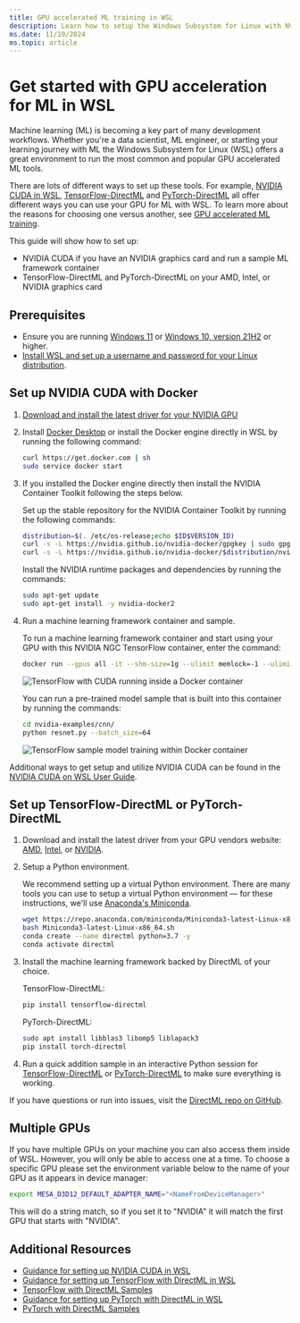 ```yaml
---
title: GPU accelerated ML training in WSL
description: Learn how to setup the Windows Subsystem for Linux with NVIDIA CUDA, TensorFlow-DirectML, and PyTorch-DirectML. Read about using GPU acceleration with WSL to support machine learning training scenarios.
ms.date: 11/19/2024
ms.topic: article
---
```


# Get started with GPU acceleration for ML in WSL

Machine learning (ML) is becoming a key part of many development workflows. Whether you're a data scientist, ML engineer, or starting your learning journey with ML the Windows Subsystem for Linux (WSL) offers a great environment to run the most common and popular GPU accelerated ML tools.

There are lots of different ways to set up these tools. For example, [NVIDIA CUDA in WSL](https://developer.nvidia.com/cuda/wsl), [TensorFlow-DirectML](https://pypi.org/project/tensorflow-directml/) and [PyTorch-DirectML](https://pypi.org/project/pytorch-directml/) all offer different ways you can use your GPU for ML with WSL. To learn more about the reasons for choosing one versus another, see [GPU accelerated ML training](/windows/ai/directml/gpu-accelerated-training).

This guide will show how to set up:

* NVIDIA CUDA if you have an NVIDIA graphics card and run a sample ML framework container
* TensorFlow-DirectML and PyTorch-DirectML on your AMD, Intel, or NVIDIA graphics card

## Prerequisites

* Ensure you are running [Windows 11](https://microsoft.com/software-download/windows11) or [Windows 10, version 21H2](https://microsoft.com/software-download/windows10) or higher.
* [Install WSL and set up a username and password for your Linux distribution](../install.md).

## Set up NVIDIA CUDA with Docker

1. [Download and install the latest driver for your NVIDIA GPU](https://www.nvidia.com/Download/index.aspx)
2. Install [Docker Desktop](./wsl-containers.md#install-docker-desktop) or install the Docker engine directly in WSL by running the following command:

    ```bash
    curl https://get.docker.com | sh
    sudo service docker start
    ````

3. If you installed the Docker engine directly then install the NVIDIA Container Toolkit following the steps below.

    Set up the stable repository for the NVIDIA Container Toolkit by running the following commands:

    ```bash
    distribution=$(. /etc/os-release;echo $ID$VERSION_ID)
    curl -s -L https://nvidia.github.io/nvidia-docker/gpgkey | sudo gpg --dearmor -o /usr/share/keyrings/nvidia-docker-keyring.gpg
    curl -s -L https://nvidia.github.io/nvidia-docker/$distribution/nvidia-docker.list | sed 's#deb https://#deb [signed-by=/usr/share/keyrings/nvidia-docker-keyring.gpg] https://#g' | sudo tee /etc/apt/sources.list.d/nvidia-docker.list
    ```

    Install the NVIDIA runtime packages and dependencies by running the commands:

    ```bash
    sudo apt-get update
    sudo apt-get install -y nvidia-docker2
    ```

4. Run a machine learning framework container and sample.

    To run a machine learning framework container and start using your GPU with this NVIDIA NGC TensorFlow container, enter the command:

    ````bash
    docker run --gpus all -it --shm-size=1g --ulimit memlock=-1 --ulimit stack=67108864 nvcr.io/nvidia/tensorflow:20.03-tf2-py3
    ````

    ![TensorFlow with CUDA running inside a Docker container](https://user-images.githubusercontent.com/2146704/165866792-0fc1b9f6-a7be-49e2-8eb4-919a9b13a07c.png)

    You can run a pre-trained model sample that is built into this container by running the commands:

    ```bash
    cd nvidia-examples/cnn/
    python resnet.py --batch_size=64
    ```

    ![TensorFlow sample model training within Docker container](https://user-images.githubusercontent.com/2146704/165867329-fae2f8ec-e86d-412e-9e2c-dcfec0ec2429.gif)

Additional ways to get setup and utilize NVIDIA CUDA can be found in the [NVIDIA CUDA on WSL User Guide](https://docs.nvidia.com/cuda/wsl-user-guide/index.html#getting-started-with-cuda-on-wsl).

## Set up TensorFlow-DirectML or PyTorch-DirectML

1. Download and install the latest driver from your GPU vendors website: [AMD](https://www.amd.com/support/download/drivers.html), [Intel](https://downloadcenter.intel.com), or [NVIDIA](https://www.nvidia.com/drivers).

2. Setup a Python environment.

    We recommend setting up a virtual Python environment. There are many tools you can use to setup a virtual Python environment — for these instructions, we'll use [Anaconda's Miniconda](https://docs.anaconda.com/miniconda/).

    ```bash
    wget https://repo.anaconda.com/miniconda/Miniconda3-latest-Linux-x86_64.sh
    bash Miniconda3-latest-Linux-x86_64.sh
    conda create --name directml python=3.7 -y
    conda activate directml
    ```

3. Install the machine learning framework backed by DirectML of your choice.

    TensorFlow-DirectML:

    ```bash
    pip install tensorflow-directml
    ```

    PyTorch-DirectML:

    ```bash
    sudo apt install libblas3 libomp5 liblapack3
    pip install torch-directml
    ```

4. Run a quick addition sample in an interactive Python session for [TensorFlow-DirectML](/windows/ai/directml/gpu-tensorflow-wsl#install-the-tensorflow-with-directml-package) or [PyTorch-DirectML](/windows/ai/directml/gpu-pytorch-wsl#install-the-pytorch-with-directml-package) to make sure everything is working.

If you have questions or run into issues, visit the [DirectML repo on GitHub](https://github.com/microsoft/DirectML#feedback).

## Multiple GPUs

If you have multiple GPUs on your machine you can also access them inside of WSL. However, you will only be able to access one at a time. To choose a specific GPU please set the environment variable below to the name of your GPU as it appears in device manager:

```bash
export MESA_D3D12_DEFAULT_ADAPTER_NAME="<NameFromDeviceManager>"
```

This will do a string match, so if you set it to "NVIDIA" it will match the first GPU that starts with "NVIDIA".

## Additional Resources

* [Guidance for setting up NVIDIA CUDA in WSL](https://docs.nvidia.com/cuda/wsl-user-guide/)
* [Guidance for setting up TensorFlow with DirectML in WSL](/windows/ai/directml/gpu-tensorflow-wsl)
* [TensorFlow with DirectML Samples](https://github.com/microsoft/DirectML/tree/master/TensorFlow)
* [Guidance for setting up PyTorch with DirectML in WSL](/windows/ai/directml/gpu-pytorch-wsl)
* [PyTorch with DirectML Samples](https://github.com/microsoft/DirectML/tree/master/PyTorch)
